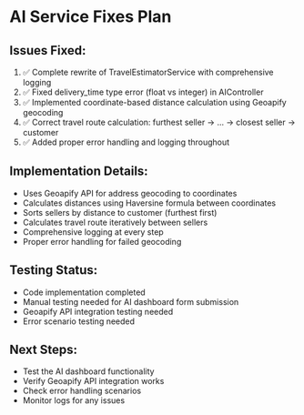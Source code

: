 # AI Service Fixes Plan

## Issues Fixed:
1. ✅ Complete rewrite of TravelEstimatorService with comprehensive logging
2. ✅ Fixed delivery_time type error (float vs integer) in AIController
3. ✅ Implemented coordinate-based distance calculation using Geoapify geocoding
4. ✅ Correct travel route calculation: furthest seller -> ... -> closest seller -> customer
5. ✅ Added proper error handling and logging throughout

## Implementation Details:
- Uses Geoapify API for address geocoding to coordinates
- Calculates distances using Haversine formula between coordinates
- Sorts sellers by distance to customer (furthest first)
- Calculates travel route iteratively between sellers
- Comprehensive logging at every step
- Proper error handling for failed geocoding

## Testing Status:
- Code implementation completed
- Manual testing needed for AI dashboard form submission
- Geoapify API integration testing needed
- Error scenario testing needed

## Next Steps:
- Test the AI dashboard functionality
- Verify Geoapify API integration works
- Check error handling scenarios
- Monitor logs for any issues
